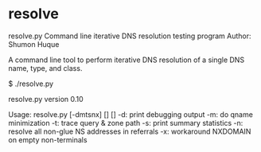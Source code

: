 resolve
=======

resolve.py
Command line iterative DNS resolution testing program
Author: Shumon Huque

A command line tool to perform iterative DNS resolution of a single
DNS name, type, and class.

$ ./resolve.py

resolve.py version 0.10

Usage: resolve.py [-dmtsnx] <qname> [<qtype>] [<qclass>]
     -d: print debugging output
     -m: do qname minimization
     -t: trace query & zone path
     -s: print summary statistics
     -n: resolve all non-glue NS addresses in referrals
     -x: workaround NXDOMAIN on empty non-terminals

